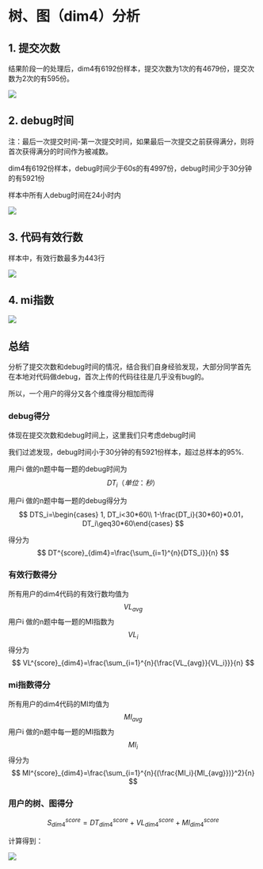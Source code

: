 # 树、图（dim4）分析

## 1. 提交次数

结果阶段一的处理后，dim4有6192份样本，提交次数为1次的有4679份，提交次数为2次的有595份。

![](https://sec2.oss-cn-shanghai.aliyuncs.com/img/20200712125008.png)


## 2. debug时间

注：最后一次提交时间-第一次提交时间，如果最后一次提交之前获得满分，则将首次获得满分的时间作为被减数。

dim4有6192份样本，debug时间少于60s的有4997份，debug时间少于30分钟的有5921份

样本中所有人debug时间在24小时内

![](https://sec2.oss-cn-shanghai.aliyuncs.com/img/20200712125100.png)



## 3. 代码有效行数

样本中，有效行数最多为443行

![](https://sec2.oss-cn-shanghai.aliyuncs.com/img/20200712125152.png)

## 4. mi指数

![](https://sec2.oss-cn-shanghai.aliyuncs.com/img/20200712125259.png)



## 总结

分析了提交次数和debug时间的情况，结合我们自身经验发现，大部分同学首先在本地对代码做debug，首次上传的代码往往是几乎没有bug的。

所以，一个用户的得分又各个维度得分相加而得



### debug得分

体现在提交次数和debug时间上，这里我们只考虑debug时间

我们过滤发现，debug时间小于30分钟的有5921份样本，超过总样本的95%.

用户i 做的n题中每一题的debug时间为
$$
DT_i（单位：秒）
$$


用户i 做的n题中每一题的debug得分为
$$
DTS_i=\begin{cases} 1, DT_i<30*60\\ 1-\frac{DT_i}{30*60}*0.01， DT_i\geq30*60\end{cases}
$$


得分为
$$
DT^{score}_{dim4}=\frac{\sum_{i=1}^{n}{DTS_i}}{n}
$$


### 有效行数得分

所有用户的dim4代码的有效行数均值为
$$
VL_{avg}
$$
用户i 做的n题中每一题的MI指数为 
$$
VL_i
$$
得分为
$$
VL^{score}_{dim4}=\frac{\sum_{i=1}^{n}{\frac{VL_{avg}}{VL_i}}}{n}
$$



### mi指数得分

所有用户的dim4代码的MI均值为
$$
MI_{avg}
$$
用户i 做的n题中每一题的MI指数为 
$$
MI_i
$$
得分为
$$
MI^{score}_{dim4}=\frac{\sum_{i=1}^{n}{(\frac{MI_i}{MI_{avg}})}^2}{n}
$$



### 用户的树、图得分

$$
S^{score}_{dim4}=DT^{score}_{dim4}+VL^{score}_{dim4}+MI^{score}_{dim4}
$$



计算得到：

![](https://sec2.oss-cn-shanghai.aliyuncs.com/img/20200712130140.png)





